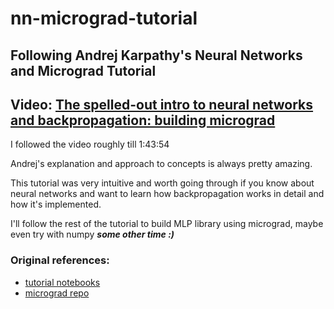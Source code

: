 # nn-micrograd-tutorial
## Following Andrej Karpathy's Neural Networks and Micrograd Tutorial 

## Video: [The spelled-out intro to neural networks and backpropagation: building micrograd](https://www.youtube.com/watch?v=VMj-3S1tku0)

I followed the video roughly till 1:43:54

Andrej's explanation and approach to concepts is always pretty amazing. 

This tutorial was very intuitive and worth going through if you know about neural networks and want to learn how backpropagation works in detail and how it's implemented.

I'll follow the rest of the tutorial to build MLP library using micrograd, maybe even try with numpy ***some other time :)***

### Original references:

- [tutorial notebooks](https://github.com/karpathy/randomfun/tree/master/lectures/micrograd)
- [micrograd repo](https://github.com/karpathy/micrograd)
